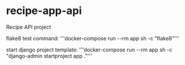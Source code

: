 # recipe-app-api
Recipe API project

flake8 test command:
'''docker-compose run --rm app sh -c "flake8"'''

start django project template:
'''docker-compose run --rm app sh -c "django-admin startproject app ."'''